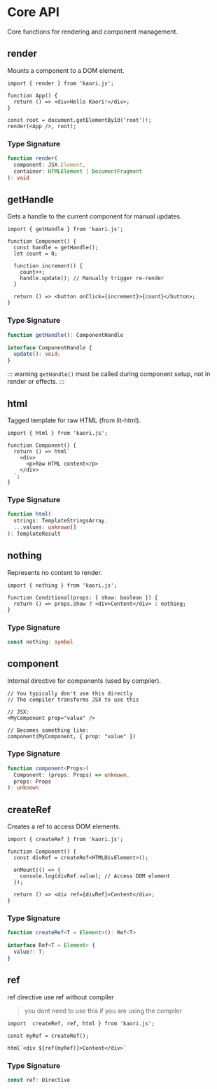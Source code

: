 # Core API

Core functions for rendering and component management.

## render

Mounts a component to a DOM element.

```tsx
import { render } from 'kaori.js';

function App() {
  return () => <div>Hello Kaori!</div>;
}

const root = document.getElementById('root')!;
render(<App />, root);
```

### Type Signature

```ts
function render(
  component: JSX.Element,
  container: HTMLElement | DocumentFragment
): void
```

## getHandle

Gets a handle to the current component for manual updates.

```tsx
import { getHandle } from 'kaori.js';

function Component() {
  const handle = getHandle();
  let count = 0;

  function increment() {
    count++;
    handle.update(); // Manually trigger re-render
  }

  return () => <button onClick={increment}>{count}</button>;
}
```

### Type Signature

```ts
function getHandle(): ComponentHandle

interface ComponentHandle {
  update(): void;
}
```

::: warning
`getHandle()` must be called during component setup, not in render or effects.
:::

## html

Tagged template for raw HTML (from lit-html).

```tsx
import { html } from 'kaori.js';

function Component() {
  return () => html`
    <div>
      <p>Raw HTML content</p>
    </div>
  `;
}
```

### Type Signature

```ts
function html(
  strings: TemplateStringsArray,
  ...values: unknown[]
): TemplateResult
```

## nothing

Represents no content to render.

```tsx
import { nothing } from 'kaori.js';

function Conditional(props: { show: boolean }) {
  return () => props.show ? <div>Content</div> : nothing;
}
```

### Type Signature

```ts
const nothing: symbol
```

## component

Internal directive for components (used by compiler).

```tsx
// You typically don't use this directly
// The compiler transforms JSX to use this

// JSX:
<MyComponent prop="value" />

// Becomes something like:
component(MyComponent, { prop: "value" })
```

### Type Signature

```ts
function component<Props>(
  Component: (props: Props) => unknown,
  props: Props
): unknown
```


## createRef

Creates a ref to access DOM elements.

```tsx
import { createRef } from 'kaori.js';

function Component() {
  const divRef = createRef<HTMLDivElement>();

  onMount(() => {
    console.log(divRef.value); // Access DOM element
  });

  return () => <div ref={divRef}>Content</div>;
}
```

### Type Signature

```ts
function createRef<T = Element>(): Ref<T>

interface Ref<T = Element> {
  value?: T;
}
````

## ref
ref directive use ref without compiler
> you dont need to use this if you are using the compiler

```tsx
import  createRef, ref, html } from 'kaori.js';

const myRef = createRef();

html`<div ${ref(myRef)}>Content</div>`
```

### Type Signature

```ts
const ref: Directive
```
